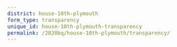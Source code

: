 ```yaml
---
district: house-10th-plymouth
form_type: transparency
unique_id: house-10th-plymouth-transparency
permalink: /2020bq/house-10th-plymouth/transparency/
---
```

